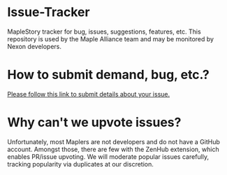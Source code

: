# Issue-Tracker
MapleStory tracker for bug, issues, suggestions, features, etc. This repository is used by the Maple Alliance team and may be monitored by Nexon developers.

# How to submit demand, bug, etc.?
[Please follow this link to submit details about your issue.](https://gitreports.com/issue/Maple-Alliance/Issue-Tracker) 

# Why can't we upvote issues?
Unfortunately, most Maplers are not developers and do not have a GitHub account. Amongst those, there are few with the ZenHub extension, which enables PR/issue upvoting. We will moderate popular issues carefully, tracking popularity via duplicates at our discretion.
